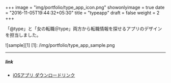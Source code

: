 +++
image = "img/portfolio/type_app_icon.png"
showonlyimage = true
date = "2016-11-05T19:44:32+05:30"
title = "typeapp"
draft = false
weight = 2
+++

「@type」と「女の転職＠type」両方から転職情報を探せるアプリのデザインを担当しました。
<!--more-->

![sample][1]
[1]: /img/portfolio/type_app_sample.png

---
##### link
* [iOSアプリ ダウンロードリンク](https://itunes.apple.com/jp/app/%E8%BB%A2%E8%81%B7-type-%E6%AD%A3%E7%A4%BE%E5%93%A1%E3%81%AE%E6%B1%82%E4%BA%BA%E6%A4%9C%E7%B4%A2%E3%82%A2%E3%83%97%E3%83%AA/id1073000860?mt=8)